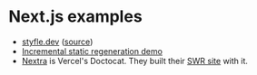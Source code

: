 # Next.js examples

- [styfle.dev](https://styfle.dev/)
  ([source](https://github.com/styfle/styfle.dev))
- [Incremental static regeneration demo](https://reactions-demo.now.sh/)
- [Nextra](https://github.com/shuding/nextra) is Vercel's Doctocat. They built
  their [SWR site](https://github.com/vercel/swr-site) with it.
